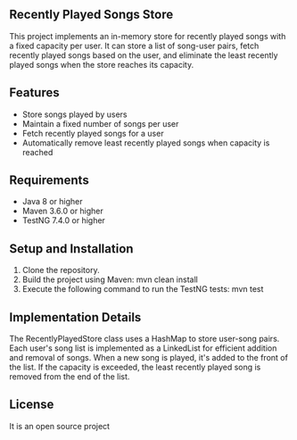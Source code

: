 ## Recently Played Songs Store

This project implements an in-memory store for recently played songs with a fixed capacity per user. It can store a list of song-user pairs, fetch recently played songs based on the user, and eliminate the least recently played songs when the store reaches its capacity.

## Features
- Store songs played by users
- Maintain a fixed number of songs per user
- Fetch recently played songs for a user
- Automatically remove least recently played songs when capacity is reached

## Requirements

- Java 8 or higher
- Maven 3.6.0 or higher
- TestNG 7.4.0 or higher

## Setup and Installation

1. Clone the repository.
2. Build the project using Maven:
   mvn clean install
3. Execute the following command to run the TestNG tests:
   mvn test

## Implementation Details

The RecentlyPlayedStore class uses a HashMap to store user-song pairs.
Each user's song list is implemented as a LinkedList for efficient addition and removal of songs.
When a new song is played, it's added to the front of the list.
If the capacity is exceeded, the least recently played song is removed from the end of the list.

## License
It is an open source project
